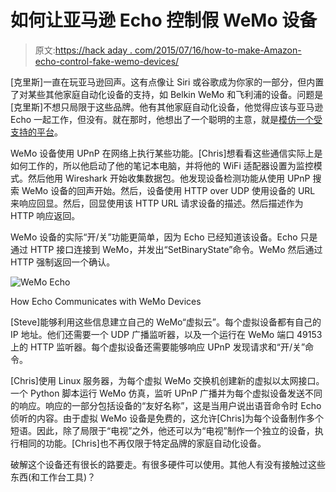 # 如何让亚马逊 Echo 控制假 WeMo 设备

> 原文:[https://hack aday . com/2015/07/16/how-to-make-Amazon-echo-control-fake-wemo-devices/](https://hackaday.com/2015/07/16/how-to-make-amazon-echo-control-fake-wemo-devices/)

[克里斯]一直在玩亚马逊回声。这有点像让 Siri 或谷歌成为你家的一部分，但内置了对某些其他家庭自动化设备的支持，如 Belkin WeMo 和飞利浦的设备。问题是[克里斯]不想只局限于这些品牌。他有其他家庭自动化设备，他觉得应该与亚马逊 Echo 一起工作，但没有。就在那时，他想出了一个聪明的主意，就是[模仿一个受支持的平台](http://www.makermusings.com/2015/07/13/amazon-echo-and-home-automation/)。

WeMo 设备使用 UPnP 在网络上执行某些功能。[Chris]想看看这些通信实际上是如何工作的，所以他启动了他的笔记本电脑，并将他的 WiFi 适配器设置为监控模式。然后他用 Wireshark 开始收集数据包。他发现设备检测功能从使用 UPnP 搜索 WeMo 设备的回声开始。然后，设备使用 HTTP over UDP 使用设备的 URL 来响应回显。然后，回显使用该 HTTP URL 请求设备的描述。然后描述作为 HTTP 响应返回。

WeMo 设备的实际“开/关”功能更简单，因为 Echo 已经知道该设备。Echo 只是通过 HTTP 接口连接到 WeMo，并发出“SetBinaryState”命令。WeMo 然后通过 HTTP 强制返回一个确认。

![WeMo Echo](../Images/243b6d6fe22959f0dda431470845671e.png)

How Echo Communicates with WeMo Devices

[Steve]能够利用这些信息建立自己的 WeMo“虚拟云”。每个虚拟设备都有自己的 IP 地址。他们还需要一个 UDP 广播监听器，以及一个运行在 WeMo 端口 49153 上的 HTTP 监听器。每个虚拟设备还需要能够响应 UPnP 发现请求和“开/关”命令。

[Chris]使用 Linux 服务器，为每个虚拟 WeMo 交换机创建新的虚拟以太网接口。一个 Python 脚本运行 WeMo 仿真，监听 UPnP 广播并为每个虚拟设备发送不同的响应。响应的一部分包括设备的“友好名称”，这是当用户说出语音命令时 Echo 侦听的内容。由于虚拟 WeMo 设备是免费的，这允许[Chris]为每个设备制作多个短语。因此，除了局限于“电视”之外，他还可以为“电视”制作一个独立的设备，执行相同的功能。[Chris]也不再仅限于特定品牌的家庭自动化设备。

破解这个设备还有很长的路要走。有很多硬件可以使用。其他人有没有接触过这些东西(和工作台工具)？